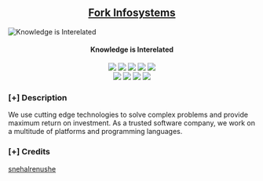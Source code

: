 <h2 align="center"><u>Fork Infosystems</u></h2>

![Knowledge is Interelated](https://raw.githubusercontent.com/Aditya664/Fork_Website.io/master/images/logo.png)
<h4 align="center"> Knowledge is Interelated </h4>

<p align="center">
    <img src="https://img.shields.io/github/stars/snehalrenushe/Fork_Website.io?style=for-the-badge&color=orange">
    <img src="https://img.shields.io/github/forks/snehalrenushe/Fork_Website.io?style=for-the-badge&color=purple">
    <img src="https://img.shields.io/github/license/snehalrenushe/Fork_Website.io?style=for-the-badge&color=blue">
    <img src="https://img.shields.io/github/issues/snehalrenushe/Fork_Website.io?style=for-the-badge&color=red">
    <img src="https://img.shields.io/github/contributors/snehalrenushe/Fork_Website.io?style=for-the-badge&color=cyan">
<br>
    <img src="https://img.shields.io/badge/Author-snehal renushe-magenta?style=flat-square">
    <img src="https://img.shields.io/badge/Open%20Source-Yes-orange?style=flat-square">
    <img src="https://img.shields.io/badge/Maintained-Yes-cyan?style=flat-square">
    <img src="https://img.shields.io/badge/Made%20In-India-green?style=flat-square">
</p>

### [+] Description
We use cutting edge technologies to solve complex problems and provide maximum return on investment. As a trusted software company, we work on a multitude of platforms and programming languages.

### [+] Credits 
<a href="https://github.com/snehalrenushe/">snehalrenushe</a>

